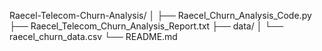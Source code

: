 Raecel-Telecom-Churn-Analysis/
│
├── Raecel_Churn_Analysis_Code.py
├── Raecel_Telecom_Churn_Analysis_Report.txt
├── data/
│   └── raecel_churn_data.csv
└── README.md 
